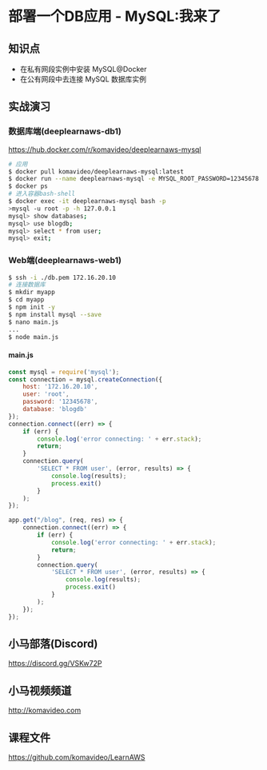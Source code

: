 部署一个DB应用 - MySQL:我来了
===========================

## 知识点

* 在私有网段实例中安装 MySQL@Docker
* 在公有网段中去连接 MySQL 数据库实例

## 实战演习

### 数据库端(deeplearnaws-db1)

https://hub.docker.com/r/komavideo/deeplearnaws-mysql

```bash
# 应用
$ docker pull komavideo/deeplearnaws-mysql:latest
$ docker run --name deeplearnaws-mysql -e MYSQL_ROOT_PASSWORD=12345678 -p 3306:3306 -d --restart=always komavideo/deeplearnaws-mysql:latest
$ docker ps
# 进入容器bash-shell
$ docker exec -it deeplearnaws-mysql bash -p
>mysql -u root -p -h 127.0.0.1
mysql> show databases;
mysql> use blogdb;
mysql> select * from user;
mysql> exit;
```

### Web端(deeplearnaws-web1)

```bash
$ ssh -i ./db.pem 172.16.20.10
# 连接数据库
$ mkdir myapp
$ cd myapp
$ npm init -y
$ npm install mysql --save
$ nano main.js
...
$ node main.js
```

#### main.js

```js
const mysql = require('mysql');
const connection = mysql.createConnection({
    host: '172.16.20.10',
    user: 'root',
    password: '12345678',
    database: 'blogdb'
});
connection.connect((err) => {
    if (err) {
        console.log('error connecting: ' + err.stack);
        return;
    }
    connection.query(
        'SELECT * FROM user', (error, results) => {
            console.log(results);
            process.exit()
        }
    );
});

app.get("/blog", (req, res) => {
    connection.connect((err) => {
        if (err) {
            console.log('error connecting: ' + err.stack);
            return;
        }
        connection.query(
            'SELECT * FROM user', (error, results) => {
                console.log(results);
                process.exit()
            }
        );
    });
});
```

## 小马部落(Discord)

https://discord.gg/VSKw72P

## 小马视频频道

http://komavideo.com

## 课程文件

https://github.com/komavideo/LearnAWS
